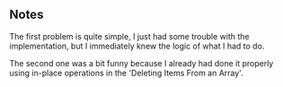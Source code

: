 ## Notes

The first problem is quite simple, I just had some trouble with the implementation, but I immediately knew the logic of what I had to do.

The second one was a bit funny because I already had done it properly using in-place operations in the 'Deleting Items From an Array'.